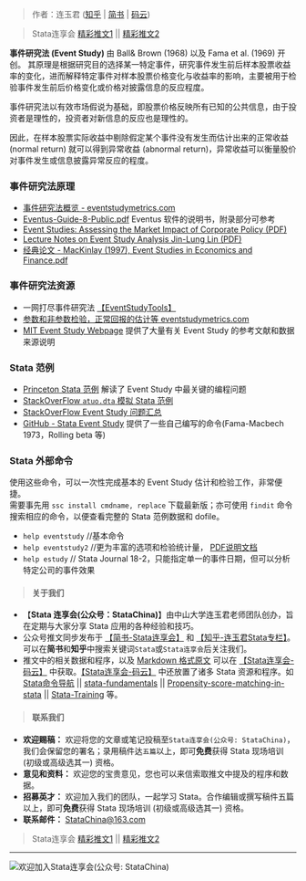 > 作者：连玉君 ([知乎](https://zhuanlan.zhihu.com/arlion) | [简书](http://www.jianshu.com/u/69a30474ef33) | [码云](https://gitee.com/arlionn))

> Stata连享会 [精彩推文1](https://gitee.com/arlionn/stata_training/blob/master/README.md)  || [精彩推文2](https://github.com/arlionn/stata/blob/master/README.md)


**事件研究法 (Event Study)** 由 Ball& Brown (1968) 以及 Fama et al. (1969) 开创。
其原理是根据研究目的选择某一特定事件，研究事件发生前后样本股票收益率的变化，进而解释特定事件对样本股票价格变化与收益率的影响，主要被用于检验事件发生前后价格变化或价格对披露信息的反应程度。

事件研究法以有效市场假说为基础，即股票价格反映所有已知的公共信息，由于投资者是理性的，投资者对新信息的反应也是理性的。

因此，在样本股票实际收益中剔除假定某个事件没有发生而估计出来的正常收益 (normal return) 就可以得到异常收益 (abnormal return)，异常收益可以衡量股价对事件发生或信息披露异常反应的程度。

### 事件研究法原理

- [事件研究法概览 - eventstudymetrics.com](https://eventstudymetrics.com/index.php/event-studies/)
- [Eventus-Guide-8-Public.pdf](http://www.eventstudy.com/Eventus-Guide-8-Public.pdf) Eventus 软件的说明书，附录部分可参考
- [Event Studies: Assessing the Market Impact of Corporate Policy (PDF)](http://www1.american.edu/academic.depts/ksb/finance_realestate/rhauswald/fin673/673mat/Hauswald%20%282002%29,%20Event%20Studies%20Note%20%28FIN-02-005%29.pdf)
- [Lecture Notes on Event Study Analysis Jin-Lung Lin (PDF)](http://faculty.ndhu.edu.tw/~jlin/files/EventStudy.pdf)
- [经典论文 - MacKinlay (1997), Event Studies in Economics and Finance.pdf](http://www1.american.edu/academic.depts/ksb/finance_realestate/rhauswald/fin673/673mat/MacKinlay%20%281997%29,%20Event%20Studies%20in%20Economics%20and%20Finance.pdf)


### 事件研究法资源
- 一网打尽事件研究法 [【EventStudyTools】](https://www.eventstudytools.com/)
- [参数和非参数检验，正常回报的估计等 eventstudymetrics.com](https://eventstudymetrics.com/index.php/event-study-methodology/)
- [MIT Event Study Webpage](http://web.mit.edu/doncram/www/eventstudy.html) 提供了大量有关 Event Study 的参考文献和数据来源说明

### Stata 范例
- [Princeton Stata 范例](http://dss.princeton.edu/online_help/stats_packages/stata/eventstudy.html) 解读了 Event Study 中最关键的编程问题
- [StackOverFlow `atuo.dta` 模拟 Stata 范例](https://stackoverflow.com/questions/41622943/stata-event-study-graph-code)
- [StackOverFlow Event Study 问题汇总](https://stackoverflow.com/search?q=Event+Study)
- [GitHub - Stata Event Study](https://github.com/arlionn/Stata-Event_Study) 提供了一些自己编写的命令(Fama-Macbech 1973，Rolling beta 等)

### Stata 外部命令

使用这些命令，可以一次性完成基本的 Event Study 估计和检验工作，非常便捷。  
需要事先用 `ssc install cmdname, replace` 下载最新版；亦可使用 `findit` 命令搜索相应的命令，以便查看完整的 Stata 范例数据和 dofile。 

- `help eventstudy` //基本命令
- `help eventstudy2` //更为丰富的选项和检验统计量， [PDF说明文档](https://www.researchgate.net/publication/320452443_Running_event_studies_using_Stata_the_estudy_command)
- `help estudy`  // Stata Journal 18-2，只能指定单一的事件日期，但可以分析特定公司的事件效果

>#### 关于我们
- 【**Stata 连享会(公众号：StataChina)**】由中山大学连玉君老师团队创办，旨在定期与大家分享 Stata 应用的各种经验和技巧。
- 公众号推文同步发布于 [【简书-Stata连享会】](http://www.jianshu.com/u/69a30474ef33) 和 [【知乎-连玉君Stata专栏】](https://www.zhihu.com/people/arlionn)。可以在**简书**和**知乎**中搜索关键词`Stata`或`Stata连享会`后关注我们。
- 推文中的相关数据和程序，以及 [Markdown 格式原文](https://gitee.com/arlionn/jianshu) 可以在 [【Stata连享会-码云】](https://gitee.com/arlionn) 中获取。[【Stata连享会-码云】](https://gitee.com/arlionn) 中还放置了诸多 Stata 资源和程序。如 [Stata命令导航](https://gitee.com/arlionn/stata/wikis/Home) ||  [stata-fundamentals](https://gitee.com/arlionn/stata-fundamentals) ||  [Propensity-score-matching-in-stata](https://gitee.com/arlionn/propensity-score-matching-in-stata) || [Stata-Training](https://gitee.com/arlionn/StataTraining) 等。


>#### 联系我们
- **欢迎赐稿：** 欢迎将您的文章或笔记投稿至`Stata连享会(公众号: StataChina)`，我们会保留您的署名；录用稿件达`五篇`以上，即可**免费**获得 Stata 现场培训 (初级或高级选其一) 资格。
- **意见和资料：** 欢迎您的宝贵意见，您也可以来信索取推文中提及的程序和数据。
- **招募英才：** 欢迎加入我们的团队，一起学习 Stata。合作编辑或撰写稿件五篇以上，即可**免费**获得 Stata 现场培训 (初级或高级选其一) 资格。
- **联系邮件：** StataChina@163.com


> Stata连享会 [精彩推文1](https://gitee.com/arlionn/stata_training/blob/master/README.md)  || [精彩推文2](https://github.com/arlionn/stata/blob/master/README.md)


---
![欢迎加入Stata连享会(公众号: StataChina)](http://upload-images.jianshu.io/upload_images/7692714-2f355ade6fac4292..jpg?imageMogr2/auto-orient/strip%7CimageView2/2/w/1240 "扫码关注 Stata 连享会")
